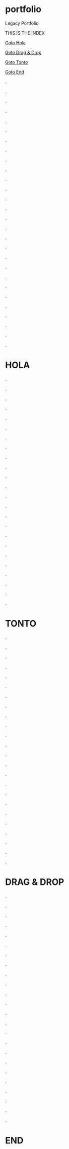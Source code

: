 # portfolio
Legacy Portfolio

THIS IS THE INDEX

[Goto Hola](#HOLA)

[Goto Drag & Drop](#DRAG-\&-DROP)

[Goto Tonto](#TONTO)

[Goto End](#END)


.

.

.

.

.

.

.

.

.

.

.

.

.

.

.

.

.

.

.

.

.

.

.

.

.

.

.

.

# HOLA

.

.

.

.

.

.

.

.

.

.

.

.

.

.

.

.

.

.

.

.

.

.

.

.

# TONTO
.

.

.

.

.

.

.

.

.

.

.

.

.

.

.

.

.

.

.

.

.

.

.

.


# DRAG & DROP
.

.

.

.

.

.

.

.

.

.

.

.

.

.

.

.

.

.

.

.

.

.

.

.

# END
